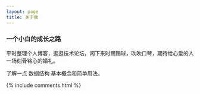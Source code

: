 ```yaml
---
layout: page
title: 关于我 
---
```


<h3> 一个小白的成长之路</h3> 

<p>
平时整理个人博客，逛逛技术论坛，闲下来时踢踢球，吹吹口琴，期待给心爱的人一场刻骨铭心的婚礼。
<p>
了解一点 数据结构 基本概念和简单用法。

<p>

 

<p>


<p>



<p> 

<p> 

<p> 


{% include comments.html %}

